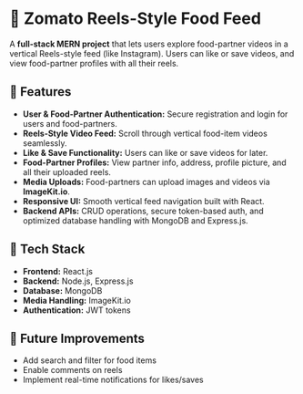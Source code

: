 # 🍔 Zomato Reels-Style Food Feed

A **full-stack MERN project** that lets users explore food-partner videos in a vertical Reels-style feed (like Instagram). Users can like or save videos, and view food-partner profiles with all their reels.

## 🔹 Features

* **User & Food-Partner Authentication:** Secure registration and login for users and food-partners.
* **Reels-Style Video Feed:** Scroll through vertical food-item videos seamlessly.
* **Like & Save Functionality:** Users can like or save videos for later.
* **Food-Partner Profiles:** View partner info, address, profile picture, and all their uploaded reels.
* **Media Uploads:** Food-partners can upload images and videos via **ImageKit.io**.
* **Responsive UI:** Smooth vertical feed navigation built with React.
* **Backend APIs:** CRUD operations, secure token-based auth, and optimized database handling with MongoDB and Express.js.

## 🔹 Tech Stack

* **Frontend:** React.js
* **Backend:** Node.js, Express.js
* **Database:** MongoDB
* **Media Handling:** ImageKit.io
* **Authentication:** JWT tokens


## 🔹 Future Improvements

* Add search and filter for food items
* Enable comments on reels
* Implement real-time notifications for likes/saves
